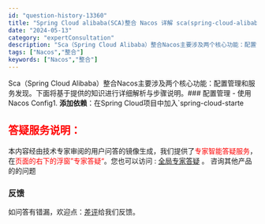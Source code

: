 ```yaml
---
id: "question-history-13360"
title: "Spring Cloud alibaba(SCA)整合 Nacos 详解 sca(spring-cloud-alibaba)"
date: "2024-05-13"
category: "expertConsultation"
description: "Sca（Spring Cloud Alibaba）整合Nacos主要涉及两个核心功能：配置管理和服务发现。下面将基于提供的知识进行详细解析与步骤说明。### 配置管理 - 使用Nacos Config1. **添加依赖**：在Spring Cloud项目中加入`spring-cloud-starte"
tags: ["Nacos","整合"]
keywords: ["Nacos","整合"]
---
```


Sca（Spring Cloud Alibaba）整合Nacos主要涉及两个核心功能：配置管理和服务发现。下面将基于提供的知识进行详细解析与步骤说明。### 配置管理 - 使用Nacos Config1. **添加依赖**：在Spring Cloud项目中加入`spring-cloud-starte
## <font color="#FF0000">答疑服务说明：</font> 

本内容经由技术专家审阅的用户问答的镜像生成，我们提供了<font color="#FF0000">专家智能答疑服务</font>，在<font color="#FF0000">页面的右下的浮窗”专家答疑“</font>。您也可以访问 : [全局专家答疑](https://opensource.alibaba.com/chatBot) 。 咨询其他产品的的问题

### 反馈
如问答有错漏，欢迎点：[差评](https://ai.nacos.io/user/feedbackByEnhancerGradePOJOID?enhancerGradePOJOId=13363)给我们反馈。

